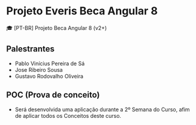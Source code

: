 # Projeto Everis Beca Angular 8 
🎓 [PT-BR] Projeto Beca Angular 8 (v2+)

## Palestrantes
 - Pablo Vinícius Pereira de Sá
 - Jose Ribeiro Sousa
 - Gustavo Rodovalho Oliveira

## POC (Prova de conceito)
 - Será desenvolvida uma aplicação durante a 2º Semana do Curso, afim de aplicar todos os Conceitos deste curso.
 
